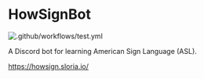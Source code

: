 # HowSignBot

![.github/workflows/test.yml](https://github.com/OpenASL/HowSignBot/workflows/.github/workflows/test.yml/badge.svg)

A Discord bot for learning American Sign Language (ASL).

https://howsign.sloria.io/
